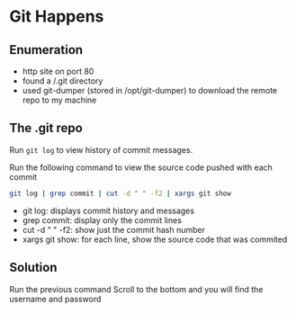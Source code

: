 # Git Happens

## Enumeration
- http site on port 80
- found a /.git directory
- used git-dumper (stored in /opt/git-dumper) to download the remote repo to my
  machine

## The .git repo
Run ```git log``` to view history of commit messages.

Run the following command to view the source code pushed with each commit
```bash
git log | grep commit | cut -d " " -f2 | xargs git show
```

- git log: displays commit history and messages
- grep commit: display only the commit lines
- cut -d " " -f2: show just the commit hash number
- xargs git show: for each line, show the source code that was commited

## Solution
Run the previous command
Scroll to the bottom and you will find the username and password
